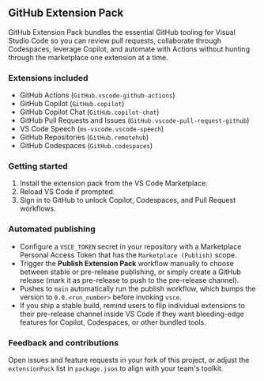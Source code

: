 ## GitHub Extension Pack

GitHub Extension Pack bundles the essential GitHub tooling for Visual Studio Code so you can review pull requests, collaborate through Codespaces, leverage Copilot, and automate with Actions without hunting through the marketplace one extension at a time.

### Extensions included
- GitHub Actions (`GitHub.vscode-github-actions`)
- GitHub Copilot (`GitHub.copilot`)
- GitHub Copilot Chat (`GitHub.copilot-chat`)
- GitHub Pull Requests and Issues (`GitHub.vscode-pull-request-github`)
- VS Code Speech (`ms-vscode.vscode-speech`)
- GitHub Repositories (`GitHub.remotehub`)
- GitHub Codespaces (`GitHub.codespaces`)

### Getting started
1. Install the extension pack from the VS Code Marketplace.
2. Reload VS Code if prompted.
3. Sign in to GitHub to unlock Copilot, Codespaces, and Pull Request workflows.

### Automated publishing
- Configure a `VSCE_TOKEN` secret in your repository with a Marketplace Personal Access Token that has the `Marketplace (Publish)` scope.
- Trigger the **Publish Extension Pack** workflow manually to choose between stable or pre-release publishing, or simply create a GitHub release (mark it as pre-release to push to the pre-release channel).
- Pushes to `main` automatically run the publish workflow, which bumps the version to `0.0.<run_number>` before invoking `vsce`.
- If you ship a stable build, remind users to flip individual extensions to their pre-release channel inside VS Code if they want bleeding-edge features for Copilot, Codespaces, or other bundled tools.

### Feedback and contributions
Open issues and feature requests in your fork of this project, or adjust the `extensionPack` list in `package.json` to align with your team's toolkit.
